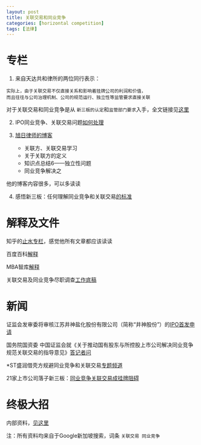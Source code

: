 ```yaml
---
layout: post
title: 关联交易和同业竞争
categories: [horizontal competition]
tags: [法律]
---
```



# 专栏

1. 来自天达共和律所的两位同行表示：

```
实际上，由于关联交易不仅直接关系和影响着挂牌公司的利润和价值，
而且往往与公司治理机制、公司的规范运行、独立性等监管要求直接关联
```

对于关联交易和同业竞争是从 `新三板的认定`和`监管部门要求`入手，全文链接见[这里](/upload/file/NewThirdBoard.pdf)

2. IPO同业竞争、关联交易问题[如何处理](http://www.leadpe.com/capital/info/577)

3. [旭日律师的博客](http://blog.sina.com.cn/s/articlelist_2041624672_13_1.html)

	- 关联方、关联交易学习
	- 关于关联方的定义
	- 知识点总结6——独立性问题
	- 同业竞争解决之

他的博客内容很多，可以多读读

4. 感悟新三板：任何理解同业竞争和关联交易[的标准](http://www.bscapital.cn/zhishi/Info262.html)



# 解释及文件

知乎的[止水专栏](http://zhuanlan.zhihu.com/stillwater/19894722)，感觉他所有文章都应该读读

百度百科[解释](http://baike.baidu.com/view/1009538.htm)

MBA智库[解释](http://wiki.mbalib.com/wiki/同业竞争)

关联交易及同业竞争尽职调查[工作底稿](http://xsblawyer.com/tyjz/ShowArticle.asp?ArticleID=280)

# 新闻

证监会发审委将审核江苏井神盐化股份有限公司（简称“井神股份”）的[IPO首发申请](http://news.xinhuanet.com/finance/2015-06/09/c_127893629.htm)

国务院国资委 中国证监会就《关于推动国有股东与所控股上市公司解决同业竞争 规范关联交易的指导意见》[答记者问](http://www.sasac.gov.cn/n1180/n1566/n258222/n259218/15497918.html)

*ST盛润借壳方规避同业竞争和关联交易[专题频道](http://topic.eastmoney.com/stsr/)

21家上市公司落子新三板：[同业竞争关联交易成挂牌阻碍](http://pe.pedaily.cn/201409/20140923371448.shtml)

# 终极大招

内部资料，[见这里](/upload/file/summary.doc)


注：所有资料均来自于Google新加坡搜索，词条 `关联交易 同业竞争`
